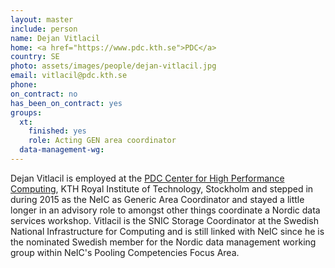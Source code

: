 ```yaml
---
layout: master
include: person
name: Dejan Vitlacil
home: <a href="https://www.pdc.kth.se">PDC</a>
country: SE
photo: assets/images/people/dejan-vitlacil.jpg
email: vitlacil@pdc.kth.se
phone:
on_contract: no
has_been_on_contract: yes
groups:
  xt:
    finished: yes
    role: Acting GEN area coordinator
  data-management-wg:
---
```


Dejan Vitlacil is employed at the [PDC Center for High Performance Computing](https://www.pdc.kth.se), KTH
Royal Institute of Technology, Stockholm and stepped in during 2015 as the NeIC
as Generic Area Coordinator and stayed a little longer in an advisory role to
amongst other things coordinate a Nordic data services workshop. Vitlacil is the
SNIC Storage Coordinator at the Swedish National Infrastructure for Computing
and is still linked with NeIC since he is the nominated Swedish member for the
Nordic data management working group within NeIC's Pooling Competencies Focus
Area.
